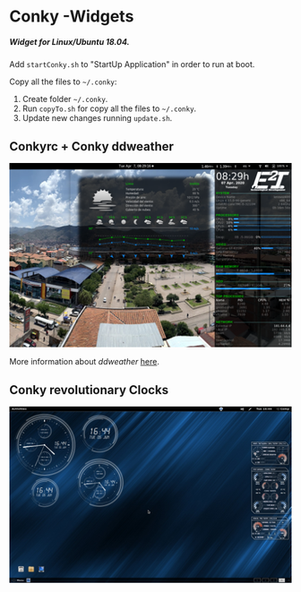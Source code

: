 # Conky -Widgets

##### Widget for Linux/Ubuntu 18.04.

Add ``startConky.sh`` to "StartUp Application" in order to run at boot.

Copy all the files to ``~/.conky``:
1. Create folder ``~/.conky``.
2. Run ``copyTo.sh`` for copy all the files to ``~/.conky``.
3. Update new changes running ``update.sh``.

## Conkyrc + Conky ddweather
![](./conkyrc/preview.png)

More information about *ddweather* [here](conky_ddweather/README.md).
<!-- ![](./conky_ddweather/preview.png) -->

## Conky revolutionary Clocks
![](./revolutionary_clocks/rev_hd_desk.jpg)
